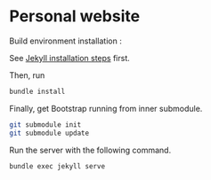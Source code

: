 # Personal website

Build environment installation :

See [Jekyll installation steps](https://jekyllrb.com/docs/installation/) first.

Then, run
~~~bash
bundle install
~~~

Finally, get Bootstrap running from inner submodule.

~~~bash
git submodule init
git submodule update
~~~

Run the server with the following command.

~~~bash
bundle exec jekyll serve
~~~

